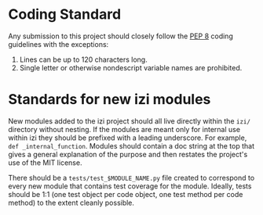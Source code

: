 Coding Standard
=========
Any submission to this project should closely follow the [PEP 8](https://www.python.org/dev/peps/pep-0008/) coding guidelines with the exceptions:

1. Lines can be up to 120 characters long.
2. Single letter or otherwise nondescript variable names are prohibited.

Standards for new izi modules
=========
New modules added to the izi project should all live directly within the `izi/` directory without nesting.
If the modules are meant only for internal use within izi they should be prefixed with a leading underscore. For example, `def _internal_function`.
Modules should contain a doc string at the top that gives a general explanation of the purpose and then
restates the project's use of the MIT license.

There should be a `tests/test_$MODULE_NAME.py` file created to correspond to every new module that contains
test coverage for the module. Ideally, tests should be 1:1 (one test object per code object, one test method
per code method) to the extent cleanly possible.
